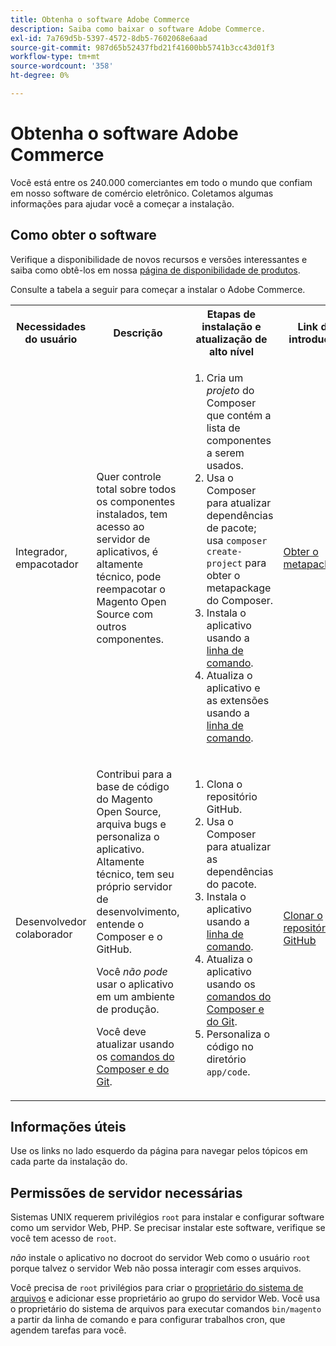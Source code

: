 ```yaml
---
title: Obtenha o software Adobe Commerce
description: Saiba como baixar o software Adobe Commerce.
exl-id: 7a769d5b-5397-4572-8db5-7602068e6aad
source-git-commit: 987d65b52437fbd21f41600bb5741b3cc43d01f3
workflow-type: tm+mt
source-wordcount: '358'
ht-degree: 0%

---
```


# Obtenha o software Adobe Commerce

Você está entre os 240.000 comerciantes em todo o mundo que confiam em nosso software de comércio eletrônico. Coletamos algumas informações para ajudar você a começar a instalação.

## Como obter o software

Verifique a disponibilidade de novos recursos e versões interessantes e saiba como obtê-los em nossa [página de disponibilidade de produtos](https://experienceleague.adobe.com/en/docs/commerce-operations/release/product-availability).

Consulte a tabela a seguir para começar a instalar o Adobe Commerce.

<table>
    <tbody>
        <tr>
            <th>Necessidades do usuário</th>
            <th>Descrição</th>
            <th>Etapas de instalação e atualização de alto nível</th>
            <th>Link de introdução</th>
        </tr>
    <tr>
        <td><p>Integrador, empacotador</p></td>
        <td><p>Quer controle total sobre todos os componentes instalados, tem acesso ao servidor de aplicativos, é altamente técnico, pode reempacotar o Magento Open Source com outros componentes.</p>
        </td>
        <td><ol><li>Cria um <em>projeto</em> do Composer que contém a lista de componentes a serem usados.</li>
            <li>Usa o Composer para atualizar dependências de pacote; usa <code>composer create-project</code> para obter o metapackage do Composer.</li>
            <li>Instala o aplicativo usando a <a href="../advanced.md">linha de comando</a>.</li>
        <li>Atualiza o aplicativo e as extensões usando a <a href="../../upgrade/implementation/perform-upgrade.md">linha de comando</a>.</li></ol></td>
        <td><p><a href="../composer.md">Obter o metapackage</a></p></td>
    </tr>
    <tr>
        <td><p>Desenvolvedor colaborador</p></td>
        <td><p>Contribui para a base de código do Magento Open Source, arquiva bugs e personaliza o aplicativo. Altamente técnico, tem seu próprio servidor de desenvolvimento, entende o Composer e o GitHub.</p>
            <p>Você <em>não pode</em> usar o aplicativo em um ambiente de produção.</p>
      <p>Você deve atualizar usando os <a href="../../upgrade/developer/git-installs.md">comandos do Composer e do Git</a>.</p></td>
        <td><ol><li>Clona o repositório GitHub.</li>
            <li>Usa o Composer para atualizar as dependências do pacote.</li>
            <li>Instala o aplicativo usando a <a href="../advanced.md">linha de comando</a>.</li>
            <li>Atualiza o aplicativo usando os <a href="../../upgrade/developer/git-installs.md">comandos do Composer e do Git</a>.</li>
            <li>Personaliza o código no diretório <code>app/code</code>.</li></ol></td>
        <td><p><a href="https://developer.adobe.com/commerce/contributor/guides/install/clone-repository/">Clonar o repositório GitHub</a></p></td>
    </tr>
    </tbody>
</table>

## Informações úteis

Use os links no lado esquerdo da página para navegar pelos tópicos em cada parte da instalação do.

## Permissões de servidor necessárias

Sistemas UNIX requerem privilégios `root` para instalar e configurar software como um servidor Web, PHP. Se precisar instalar este software, verifique se você tem acesso de `root`.

*não* instale o aplicativo no docroot do servidor Web como o usuário `root` porque talvez o servidor Web não possa interagir com esses arquivos.

Você precisa de `root` privilégios para criar o [proprietário do sistema de arquivos](file-system/overview.md) e adicionar esse proprietário ao grupo do servidor Web. Você usa o proprietário do sistema de arquivos para executar comandos `bin/magento` a partir da linha de comando e para configurar trabalhos cron, que agendem tarefas para você.
